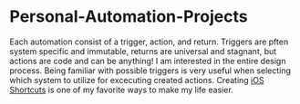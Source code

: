 # Personal-Automation-Projects
Each automation consist of a trigger, action, and return. Triggers are pften system specific and immutable, returns are universal and stagnant, but actions are code and can be anything! I am interested in the entire design process. Being familiar with possible triggers is very useful when selecting which system to utilize for excecuting created actions. Creating [iOS Shortcuts](https://support.apple.com/guide/shortcuts/welcome/ios) is one of my favorite ways to make my life easier. 
